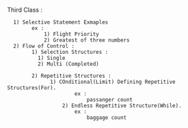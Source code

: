 Third Class :
    
      1) Selective Statement Exmaples
            ex :
                1) Flight Priority
                2) Greatest of three numbers
      2) Flow of Control :
            1) Selection Structures :
              1) Single
              2) Multi (Completed)

            2) Repetitive Structures :
                  1) COnditional(Limit) Defining Repetitive Structures(For).
                          ex :
                              passanger count
		              2) Endless Repetitive Structure(While).
                          ex :
                              baggage count

